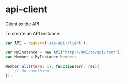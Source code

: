 # api-client
Client to the API


To create an API instance:

```javascript
var API = require('sse-api-client');

var MyInstance = new API('http://URI/to/api/root');
var Member = MyInstance.Member;

Member.all({term: 1}, function(err, res){
    // do something
});
```